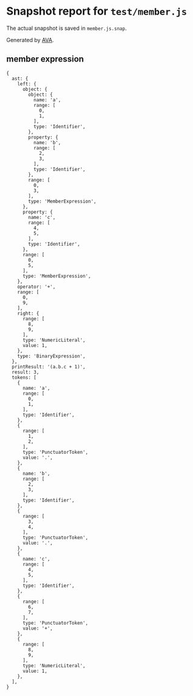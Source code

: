 # Snapshot report for `test/member.js`

The actual snapshot is saved in `member.js.snap`.

Generated by [AVA](https://ava.li).

## member expression

    {
      ast: {
        left: {
          object: {
            object: {
              name: 'a',
              range: [
                0,
                1,
              ],
              type: 'Identifier',
            },
            property: {
              name: 'b',
              range: [
                2,
                3,
              ],
              type: 'Identifier',
            },
            range: [
              0,
              3,
            ],
            type: 'MemberExpression',
          },
          property: {
            name: 'c',
            range: [
              4,
              5,
            ],
            type: 'Identifier',
          },
          range: [
            0,
            5,
          ],
          type: 'MemberExpression',
        },
        operator: '+',
        range: [
          0,
          9,
        ],
        right: {
          range: [
            8,
            9,
          ],
          type: 'NumericLiteral',
          value: 1,
        },
        type: 'BinaryExpression',
      },
      printResult: '(a.b.c + 1)',
      result: 3,
      tokens: [
        {
          name: 'a',
          range: [
            0,
            1,
          ],
          type: 'Identifier',
        },
        {
          range: [
            1,
            2,
          ],
          type: 'PunctuatorToken',
          value: '.',
        },
        {
          name: 'b',
          range: [
            2,
            3,
          ],
          type: 'Identifier',
        },
        {
          range: [
            3,
            4,
          ],
          type: 'PunctuatorToken',
          value: '.',
        },
        {
          name: 'c',
          range: [
            4,
            5,
          ],
          type: 'Identifier',
        },
        {
          range: [
            6,
            7,
          ],
          type: 'PunctuatorToken',
          value: '+',
        },
        {
          range: [
            8,
            9,
          ],
          type: 'NumericLiteral',
          value: 1,
        },
      ],
    }
